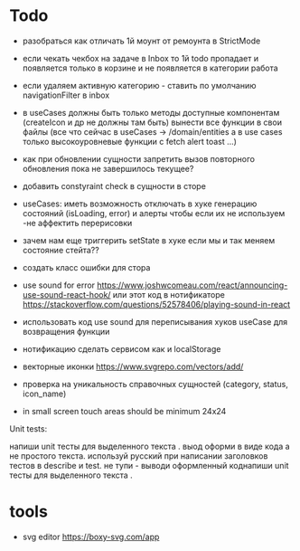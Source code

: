 # Todo

-   разобраться как отличать 1й моунт от ремоунта в StrictMode

-   если чекать чекбох на задаче в Inbox то 1й todo пропадает и появляется только в корзине и не появляется в категории работа

-   если удаляем активную категорию - ставить по умолчанию navigationFilter в inbox

-   в useCases должны быть только методы доступные компонентам (createIcon и др не должны там быть) вынести все функции в свои файлы (все что сейчас в useCases -> /domain/entities а в use cases только высокоуровневые функции с fetch alert toast ...)

-   как при обновлении сущности запретить вызов повторного обновления пока не завершилось текущее?
-   добавить constyraint check в сущности в сторе

-   useCases: иметь возможность отключать в хуке генерацию состояний (isLoading, error) и алерты чтобы если их не используем -не аффектить перерисовки

-   зачем нам еще триггерить setState в хуке если мы и так меняем состояние стейта??
-   создать класс ошибки для стора
-   use sound for error https://www.joshwcomeau.com/react/announcing-use-sound-react-hook/ или этот код в нотификаторе https://stackoverflow.com/questions/52578406/playing-sound-in-react
-   использовать код use sound для переписывания хуков useCase для возвращения функции
-   нотификацию сделать сервисом как и localStorage
-   векторные иконки https://www.svgrepo.com/vectors/add/
-   проверка на уникальность справочных сущностей (category, status, icon_name)
-   in small screen touch areas should be minimum 24x24

<!--  -->

Unit tests:

напиши unit тесты для выделенного текста .
выод оформи в виде кода а не простого текста.
используй русский при написании заголовков тестов в describe и test.
не тупи - выводи оформленный коднапиши unit тесты для выделенного текста .

# tools

-   svg editor https://boxy-svg.com/app

